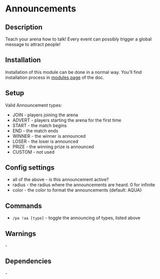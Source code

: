 # Announcements
## Description

Teach your arena how to talk! Every event can possibly trigger a global message to attract people!
## Installation

Installation of this module can be done in a normal way. You'll find installation process in [modules page](../modules.md#installing-modules) of the doc.
## Setup

Valid Announcement types:

- JOIN \- players joining the arena
- ADVERT \- players starting the arena for the first time
- START \- the match begins
- END \- the match ends
- WINNER \- the winner is announced
- LOSER \- the loser is announced
- PRIZE \- the winning prize is announced
- CUSTOM \- not used 

## Config settings

- all of the above \- is this announcement active?
- radius \- the radius where the announcements are heard. 0 for infinite
- color \- the color to format the announcements (default: AQUA) 

## Commands

- `/pa !aa [type]` \- toggle the announcing of types, listed above 

## Warnings

\-

## Dependencies

\-
